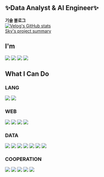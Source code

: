 <!-- ![header](https://capsule-render.vercel.app/api?type=waving&height=300&color=gradient&text=Welcome!%20I'm%20SKY:>) -->

## ✨Data Analyst & AI Engineer✨

**기술 블로그**
<br>
[![Velog's GitHub stats](https://velog-readme-stats.vercel.app/api/badge?name=NueLi's-Velog)](https://velog.io/@adsky0309) 
<br>
[Sky's project summary](https://mine-sky.notion.site/Sky-s-Project-39397402866244bab3acee38049db6aa?pvs=4)


## I'm
<img src="https://img.shields.io/badge/ai-developers-%23EA7100.svg?&style=for-the-badge&logo=developers&logoColor=white" /> <img src="https://img.shields.io/badge/data%20analyst-%2343A047.svg?&style=for-the-badge&logo=data%20analyst&logoColor=white" />
<img src="https://img.shields.io/badge/writer-%23FF5722.svg?&style=for-the-badge&logo=writer&logoColor=white" />
<img src="https://img.shields.io/badge/engineer-%230097C2.svg?&style=for-the-badge&logo=engineer-&logoColor=white" />

## What I Can Do

### LANG
<img src="https://img.shields.io/badge/python-%233776AB.svg?&style=for-the-badge&logo=python&logoColor=white" /> <img src="https://img.shields.io/badge/java-%23007396.svg?&style=for-the-badge&logo=java&logoColor=white" />

### WEB
<img src="https://img.shields.io/badge/html5-%23E34F26.svg?&style=for-the-badge&logo=html5&logoColor=white" /> <img src="https://img.shields.io/badge/css-%231572B6.svg?&style=for-the-badge&logo=css&logoColor=white" />
<img src="https://img.shields.io/badge/bootstrap-%237952B3.svg?&style=for-the-badge&logo=bootstrap&logoColor=white" />
<img src="https://img.shields.io/badge/fastapi-%23009688.svg?&style=for-the-badge&logo=fastapi&logoColor=white" />

### DATA
<img src="https://img.shields.io/badge/selenium-%2343B02A.svg?&style=for-the-badge&logo=selenium&logoColor=white" /> <img src="https://img.shields.io/badge/postman-%23FF6C37.svg?&style=for-the-badge&logo=postman&logoColor=white" />
<img src="https://img.shields.io/badge/mongodb-%2347A248.svg?&style=for-the-badge&logo=mongodb&logoColor=white" /> <img src="https://img.shields.io/badge/mysql-%234479A1.svg?&style=for-the-badge&logo=mysql&logoColor=white" />
<img src="https://img.shields.io/badge/jupyter-%23F37626.svg?&style=for-the-badge&logo=jupyter&logoColor=white" /> <img src="https://img.shields.io/badge/google%20colab-%23F9AB00.svg?&style=for-the-badge&logo=google%20colab&logoColor=black" />
<img src="https://img.shields.io/badge/numpy-%23013243.svg?&style=for-the-badge&logo=numpy&logoColor=white" />

### COOPERATION
<img src="https://img.shields.io/badge/github-%23181717.svg?&style=for-the-badge&logo=github&logoColor=white" /> <img src="https://img.shields.io/badge/docker-%232496ED.svg?&style=for-the-badge&logo=docker&logoColor=white" />
<img src="https://img.shields.io/badge/notion-%23000000.svg?&style=for-the-badge&logo=notion&logoColor=white" />
<img src="https://img.shields.io/badge/jira-%230052CC.svg?&style=for-the-badge&logo=jira&logoColor=white" />
<img src="https://img.shields.io/badge/slack-%234A154B.svg?&style=for-the-badge&logo=slack&logoColor=white" />
